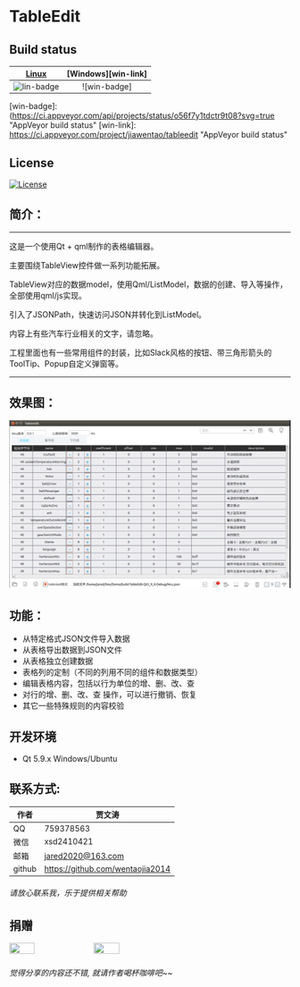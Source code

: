 # TableEdit
## Build status
| [Linux][lin-link] | [Windows][win-link] |
| :---------------: | :-----------------: |
| ![lin-badge]      | ![win-badge]        |

[lin-badge]: https://travis-ci.org/wentaojia2014/TableEdit.svg?branch=master "Travis build status"
[lin-link]: https://travis-ci.org/wentaojia2014/TableEdit "Travis build status"
[win-badge]: (https://ci.appveyor.com/api/projects/status/o56f7y1tdctr9t08?svg=true "AppVeyor build status"
[win-link]: https://ci.appveyor.com/project/jiawentao/tableedit "AppVeyor build status"
## License
[![License](https://img.shields.io/badge/license-MIT-blue.svg)](https://github.com/wentaojia2014/TableEdit/blob/master/LICENSE)

## 简介：
***
这是一个使用Qt + qml制作的表格编辑器。

主要围绕TableView控件做一系列功能拓展。

TableView对应的数据model，使用Qml/ListModel，数据的创建、导入等操作，全部使用qml/js实现。

引入了JSONPath，快速访问JSON并转化到ListModel。

内容上有些汽车行业相关的文字，请忽略。

工程里面也有一些常用组件的封装，比如Slack风格的按钮、带三角形箭头的ToolTip、Popup自定义弹窗等。
***

## 效果图：
![Demo](Image/demo1.png)

## 功能：
* 从特定格式JSON文件导入数据
* 从表格导出数据到JSON文件
* 从表格独立创建数据
* 表格列的定制（不同的列用不同的组件和数据类型）
* 编辑表格内容，包括以行为单位的增、删、改、查
* 对行的增、删、改、查 操作，可以进行撤销、恢复
* 其它一些特殊规则的内容校验
## 开发环境

* Qt 5.9.x Windows/Ubuntu

## 联系方式:

|作者|贾文涛|
|---|---
|QQ|759378563|
|微信|xsd2410421|
|邮箱|jared2020@163.com|
|github|https://github.com/wentaojia2014|

###### 请放心联系我，乐于提供相关帮助

## **捐赠**
<img src="https://github.com/wentaojia2014/wentaojia2014.github.io/blob/master/img/weixin.jpg?raw=true" width="30%" height="30%" /><img src="https://github.com/wentaojia2014/wentaojia2014.github.io/blob/master/img/zhifubao.jpg?raw=true" width="30%" height="30%" />

###### 觉得分享的内容还不错, 就请作者喝杯咖啡吧~~

